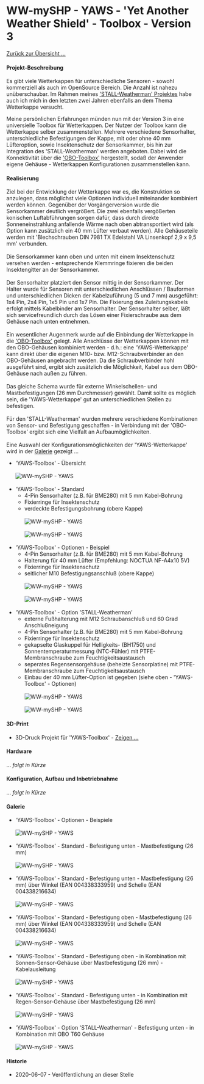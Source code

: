# WW-mySHP - YAWS - 'Yet Another Weather Shield' - Toolbox - Version 3

[Zurück zur Übersicht ...](../README.md)

#### Projekt-Beschreibung

Es gibt viele Wetterkappen für unterschiedliche Sensoren - sowohl kommerziell als auch im OpenSource Bereich. Die Anzahl ist nahezu unüberschaubar. Im Rahmen meines ['STALL-Weatherman' Projektes](https://github.com/wolwin/WW-mySHP/blob/master/SHP_Weatherman/README.md) habe auch ich mich in den letzten zwei Jahren ebenfalls an dem Thema Wetterkappe versucht.

Meine persönlichen Erfahrungen münden nun mit der Version 3 in eine universielle Toolbox für Wetterkappen. Der Nutzer der Toolbox kann die Wetterkappe selber zusammenstellen. Mehrere verschiedene Sensorhalter, unterschiedliche Befestigungen der Kappe, mit oder ohne 40 mm Lüfteroption, sowie Insektenschutz der Sensorkammer, bis hin zur Integration des 'STALL-Weatherman' werden angeboten. Dabei wird die Konnektivität über die ['OBO-Toolbox'](https://github.com/wolwin/WW-my3DP/blob/master/3DP_OBO/README.md) hergestellt, sodaß der Anwender eigene Gehäuse - Wetterkappen Konfigurationen zusammenstellen kann.

#### Realisierung
Ziel bei der Entwicklung der Wetterkappe war es, die Konstruktion so anzulegen, dass möglichst viele Optionen individuell miteinander kombiniert werden können. Gegenüber der Vorgängerversion wurde die Sensorkammer deutlich vergrößert. Die zwei ebenfalls vergößerten konischen Luftabführungen sorgen dafür, dass durch direkte Sonneneinstrahlung anfallende Wärme nach oben abtransportiert wird (als Option kann zusätzlich ein 40 mm Lüfter verbaut werden). Alle Gehäuseteile werden mit 'Blechschrauben DIN 7981 TX Edelstahl VA Linsenkopf 2,9 x 9,5 mm' verbunden.
<br><br>
Die Sensorkammer kann oben und unten mit einem Insektenschutz versehen werden - entsprechende Klemmringe fixieren die beiden Insektengitter an der Sensorkammer.
<br><br>
Der Sensorhalter platziert den Sensor mittig in der Sensorkammer. Der Halter wurde für Sensoren mit unterschiedlichen Anschlüssen / Bauformen und unterschiedlichen Dicken der Kabelzuführung (5 und 7 mm) ausgeführt: 1x4 Pin, 2x4 Pin, 1x5 Pin und 1x7 Pin. Die Fixierung des Zuleitungskabels erfolgt mittels Kabelbinder am Sensorhalter. Der Sensorhalter selber, läßt sich servicefreundlich durch das Lösen einer Fixierschraube aus dem Gehäuse nach unten entnehmen.
<br><br>
Ein wesentlicher Augenmerk wurde auf die Einbindung der Wetterkappe in die ['OBO-Toolbox'](https://github.com/wolwin/WW-my3DP/blob/master/3DP_OBO/README.md) gelegt. Alle Anschlüsse der Wetterkappen können mit den OBO-Gehäusen kombiniert werden - d.h.: eine 'YAWS-Wetterkappe' kann direkt über die eigenen M10- bzw. M12-Schraubverbinder an den OBO-Gehäusen angebracht werden. Da die Schraubverbinder hohl ausgeführt sind, ergibt sich zusätzlich die Möglichkeit, Kabel aus dem OBO-Gehäuse nach außen zu führen.
<br><br>
Das gleiche Schema wurde für externe Winkelschellen- und Mastbefestigungen (26 mm Durchmesser) gewählt. Damit sollte es möglich sein, die 'YAWS-Wetterkappe' gut an unterschiedlichen Stellen zu befestigen.
<br><br>
Für den 'STALL-Weatherman' wurden mehrere verschiedene Kombinationen von Sensor- und Befestigung geschaffen - in Verbindung mit der 'OBO-Toolbox' ergibt sich eine Vielfalt an Aufbaumöglichkeiten.
<br><br>
Eine Auswahl der Konfigurationsmöglichkeiten der 'YAWS-Wetterkappe' wird in der [Galerie](./README.md#Galerie) gezeigt ...

- 'YAWS-Toolbox' - Übersicht
<br><br>
![WW-mySHP - YAWS](./img/SHP_YAWS_Overview_01.jpg "YAWS-Toolbox - Übersicht")
<br><br>
- 'YAWS-Toolbox' - Standard
  - 4-Pin Sensorhalter (z.B. für BME280) mit 5 mm Kabel-Bohrung
  - Fixierringe für Insektenschutz
  - verdeckte Befestigungsbohrung (obere Kappe)
<br><br>
![WW-mySHP - YAWS](./img/SHP_YAWS_Overview_02.jpg "Standard")
<br><br>
![WW-mySHP - YAWS](./img/SHP_YAWS_Overview_03.jpg "Standard - Schnittmodell")
<br><br>
- 'YAWS-Toolbox' - Optionen - Beispiel
  - 4-Pin Sensorhalter (z.B. für BME280) mit 5 mm Kabel-Bohrung
  - Halterung für 40 mm Lüfter (Empfehlung: NOCTUA NF-A4x10 5V)
  - Fixierringe für Insektenschutz
  - seitlicher M10 Befestigungsanschluß (obere Kappe)
<br><br>
![WW-mySHP - YAWS](./img/SHP_YAWS_Overview_04.jpg "Optionen")
<br><br>
![WW-mySHP - YAWS](./img/SHP_YAWS_Overview_05.jpg "Optionen - Schnittmodell")
<br><br>
- 'YAWS-Toolbox' - Option 'STALL-Weatherman'
  - externe Fußhalterung mit M12 Schraubanschluß und 60 Grad Anschlußneigung
  - 4-Pin Sensorhalter (z.B. für BME280) mit 5 mm Kabel-Bohrung
  - Fixierringe für Insektenschutz
  - gekapselte Glaskuppel für Helligkeits- (BH1750) und Sonnentemperaturmessung (NTC-Fühler) mit PTFE-Membranschraube zum Feuchtigkeitsaustausch
  - seperates Regensensorgehäuse (beheizte Sensorplatine) mit PTFE-Membranschraube zum Feuchtigkeitsaustausch
  - Einbau der 40 mm Lüfter-Option ist gegeben (siehe oben - 'YAWS-Toolbox' - Optionen)
<br><br>
![WW-mySHP - YAWS](./img/SHP_YAWS_Overview_06.jpg "Option STALL-Weatherman")
<br><br>
![WW-mySHP - YAWS](./img/SHP_YAWS_Overview_07.jpg "Option STALL-Weatherman - Schnittmodell")

#### 3D-Print
- 3D-Druck Projekt für 'YAWS-Toolbox' - [Zeigen ...](https://github.com/wolwin/WW-my3DP/blob/master/3DP_YAWS/README.md)

#### Hardware
... _folgt in Kürze_

#### Konfiguration, Aufbau und Inbetriebnahme
... _folgt in Kürze_

#### Galerie
- 'YAWS-Toolbox' - Optionen - Beispiele
<br><br>
![WW-mySHP - YAWS](./img/SHP_YAWS_Galerie_01.jpg "Galerie")
<br><br>
- 'YAWS-Toolbox' - Standard - Befestigung unten - Mastbefestigung (26 mm)
<br><br>
![WW-mySHP - YAWS](./img/SHP_YAWS_Galerie_02.jpg "Galerie")
<br><br>
- 'YAWS-Toolbox' - Standard - Befestigung unten - Mastbefestigung (26 mm) über Winkel (EAN 004338333959) und Schelle (EAN 004338216634)
<br><br>
![WW-mySHP - YAWS](./img/SHP_YAWS_Galerie_03.jpg "Galerie")
<br><br>
- 'YAWS-Toolbox' - Standard - Befestigung oben - Mastbefestigung (26 mm) über Winkel (EAN 004338333959) und Schelle (EAN 004338216634)
<br><br>
![WW-mySHP - YAWS](./img/SHP_YAWS_Galerie_04.jpg "Galerie")
<br><br>
- 'YAWS-Toolbox' - Standard  - Befestigung oben - in Kombination mit Sonnen-Sensor-Gehäuse über Mastbefestigung (26 mm) - Kabelausleitung
<br><br>
![WW-mySHP - YAWS](./img/SHP_YAWS_Galerie_05.jpg "Galerie")
<br><br>
- 'YAWS-Toolbox' - Standard  - Befestigung unten - in Kombination mit Regen-Sensor-Gehäuse über Mastbefestigung (26 mm)
<br><br>
![WW-mySHP - YAWS](./img/SHP_YAWS_Galerie_06.jpg "Galerie")
<br><br>
- 'YAWS-Toolbox' - Option 'STALL-Weatherman'  - Befestigung unten - in Kombination mit OBO T60 Gehäuse
<br><br>
![WW-mySHP - YAWS](./img/SHP_YAWS_Galerie_07.jpg "Galerie")

#### Historie
- 2020-06-07 - Veröffentlichung an dieser Stelle

